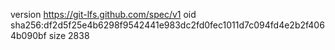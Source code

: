 version https://git-lfs.github.com/spec/v1
oid sha256:df2d5f25e4b6298f9542441e983dc2fd0fec1011d7c094fd4e2b2f4064b090bf
size 2838
